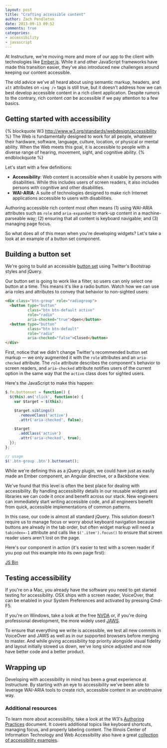 ```yaml
---
layout: post
title: "Crafting accessible content"
author: Zach Pendleton
date: 2013-09-13 09:52
comments: true
categories:
- accessibility
- javascript
---
```


At Instructure, we're moving more and more of our app to the client with technologies like [Ember.js](http://emberjs.com). While it and other JavaScript frameworks have made this transition easier, they've also introduced new challenges around keeping our content accessible.

The old advice we've all heard about using semantic markup, headers, and `alt` attributes on `<img />` tags is still true, but it doesn't address how we can best develop accessible content in a rich client application. Despite rumors to the contrary, rich content _can_ be accessible if we pay attention to a few basics.

<!--more-->

## Getting started with accessibility

{% blockquote W3 http://www.w3.org/standards/webdesign/accessibility %}
The Web is fundamentally designed to work for all people, whatever their hardware, software, language, culture, location, or physical or mental ability. When the Web meets this goal, it is accessible to people with a diverse range of hearing, movement, sight, and cognitive ability.
{% endblockquote %}

Let's start with a few definitions:

- **Accessibility**: Web content is accessible when it usable by persons with disabilities. While this includes users of screen readers, it also includes persons with cognitive and other disabilities.
- **WAI-ARIA**: A suite of technologies designed to make rich Internet applications accessible to users with disabilities.

Authoring accessible rich content most often means (1) using WAI-ARIA attributes such as `role` and `aria-expanded` to mark-up content in a machine-parseable way; (2) ensuring that all content is keyboard navigable; and (3) managing page focus.

So what does all of this mean when you're developing widgets? Let's take a look at an example of a button set component.

## Building a button set

We're going to build an accessible [button set](http://getbootstrap.com/components/#btn-groups) using Twitter's Bootstrap styles and jQuery.

Our button set is going to work like a filter, so users can only select one button at a time. This means it's like a radio button. Watch how we can use aria roles and attributes to convey that behavior to non-sighted users:

```html
<div class="btn-group" role="radiogroup">
  <button type="button"
          class="btn btn-default active"
          role="radio"
          aria-checked="true">Open</button>
  <button type="button"
          class="btn btn-default"
          role="radio"
          aria-checked="false">Closed</button>
</div>
```

First, notice that we didn't change Twitter's recommended button set markup &mdash; we only augmented it with the `role` attributes and an `aria-checked` attribute. The `role` attribute describes the component's behavior to screen readers, and `aria-checked` attribute notifies users of the current option in the same way that the `active` class does for sighted users.

Here's the JavaScript to make this happen:

```javascript
$.fn.buttonset = function() {
  $(this).on('click', function(e) {
    var $target = $(this);

    $target.siblings()
      .removeClass('active')
      .attr('aria-checked', false);

    $target
      .addClass('active')
      .attr('aria-checked', true);
  });
};

// usage
$('.btn-group .btn').buttonset();
```

While we're defining this as a jQuery plugin, we could have just as easily made an Ember component, an Angular directive, or a Backbone view.

We've found that this level is often the best place for dealing with accessibility. By handling accessibility details in our reusable widgets and libraries we can code it once and benefit across our stack. New engineers can immediately start writing accessible code, and all engineers benefit from quick, accessible implementations of common patterns.

In this case, our code is almost all standard jQuery. This solution doesn't require us to manage focus or worry about keyboard navigation because buttons are already in the tab order, but often widget markup will need a `tabindex=-1` attribute and calls like `$('.item').focus()` to ensure that screen reader users aren't lost on the page.

Here's our component in action (it's easier to test with a screen reader if you pop out this example into its own page first):

<a class="jsbin-embed" href="http://jsbin.com/OBoqALa/1/embed?output">JS Bin</a><script src="http://static.jsbin.com/js/embed.js"></script>

## Testing accessibility

If you're on a Mac, you already have the software you need to get started testing for accessibility. OSX ships with a screen reader, VoiceOver, that can be enabled in your System Preferences and activated by pressing Cmd-F5.

If you're on Windows, take a look at the free [NVDA](http://www.nvaccess.org/) or, if you're doing professional development, the more widely used [JAWS](http://www.freedomscientific.com/products/fs/jaws-product-page.asp).

To ensure that everything we write is accessible, we test all new commits in VoiceOver and JAWS as well as in our supported browsers before merging to master. And while giving accessibility top priority alongside visual fidelity and layout initially slowed us down, we've long since adjusted and now have  better code and a better product. 

## Wrapping up

Developing with accessibility in mind has been a great experience at Instructure. By starting with an eye to accessibility we've been able to leverage WAI-ARIA tools to create rich, accessible content in an unobtrusive way.

### Additional resources

To learn more about accessibility, take a look at the W3's [Authoring Practices](http://www.w3.org/TR/wai-aria-practices) document. It covers additional topics like keyboard shortcuts, managing focus, and properly labeling content. The Illinois Center of Information Technology and Web Accessibility also have a great [collection of accessibility examples](http://test.cita.uiuc.edu/aria/).
